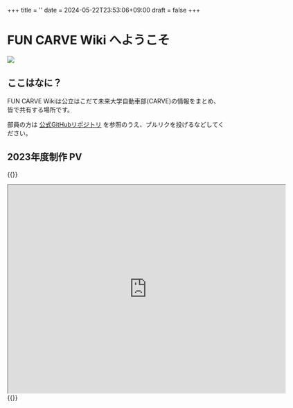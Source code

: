 +++
title = ''
date = 2024-05-22T23:53:06+09:00
draft = false
+++

# FUN CARVE Wiki へようこそ

![](logo_CARVE.png)

## ここはなに？

FUN CARVE Wikiは公立はこだて未来大学自動車部(CARVE)の情報をまとめ、皆で共有する場所です。

部員の方は [公式GitHubリポジトリ](https://github.com/nick-san/carve-wiki) を参照のうえ、プルリクを投げるなどしてください。


## 2023年度制作 PV

{{<rawhtml>}}
<iframe src="https://drive.google.com/file/d/1UWHtD9Wt_8IXhdIkNmEGYdIObYgr3qH0/preview" width="640" height="480" allow="autoplay"></iframe>
{{</rawhtml>}}


